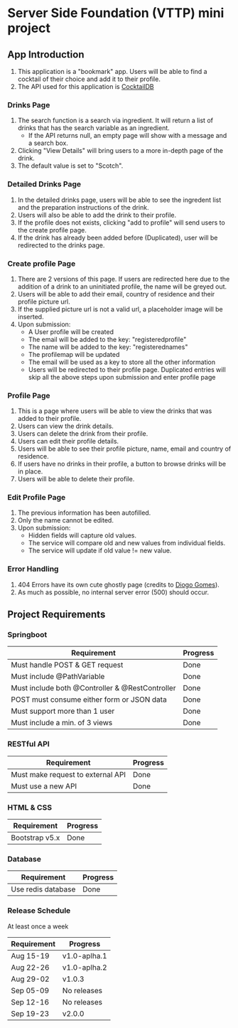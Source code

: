 # Server Side Foundation (VTTP) mini project

## App Introduction
1. This application is a "bookmark" app. Users will be able to find a cocktail of their choice and add it to their profile.
2. The API used for this application is [CocktailDB](https://www.thecocktaildb.com/)

### Drinks Page
1. The search function is a search via ingredient. It will return a list of drinks that has the search variable as an ingredient.
    - If the API returns null, an empty page will show with a message and a search box.
2. Clicking "View Details" will bring users to a more in-depth page of the drink.
3. The default value is set to "Scotch".

### Detailed Drinks Page
1. In the detailed drinks page, users will be able to see the ingredent list and the preparation instructions of the drink.
2. Users will also be able to add the drink to their profile.
3. If the profile does not exists, clicking "add to profile" will send users to the create profile page.
4. If the drink has already been added before (Duplicated), user will be redirected to the drinks page.

### Create profile Page 
1. There are 2 versions of this page. If users are redirected here due to the addition of a drink to an uninitiated profile, the name will be greyed out.
2. Users will be able to add their email, country of residence and their profile picture url.
3. If the supplied picture url is not a valid url, a placeholder image will be inserted.
4. Upon submission:
    - A User profile will be created
    - The email will be added to the key: "registeredprofile"
    - The name will be added to the key: "registerednames"
    - The profilemap will be updated
    - The email will be used as a key to store all the other information
    - Users will be redirected to their profile page. Duplicated entries will skip all the above steps upon submission and enter profile page

### Profile Page
1. This is a page where users will be able to view the drinks that was added to their profile.
2. Users can view the drink details.
3. Users can delete the drink from their profile.
4. Users can edit their profile details.
5. Users will be able to see their profile picture, name, email and country of residence.
6. If users have no drinks in their profile, a button to browse drinks will be in place.
7. Users will be able to delete their profile.

### Edit Profile Page
1. The previous information has been autofilled.
2. Only the name cannot be edited.
3. Upon submission:
    - Hidden fields will capture old values.
    - The service will compare old and new values from individual fields.
    - The service will update if old value != new value.

### Error Handling
1. 404 Errors have its own cute ghostly page (credits to [Diogo Gomes](https://codepen.io/diogo_ml_gomes/pen/PyWdLb)).
2. As much as possible, no internal server error (500) should occur.



## Project Requirements

### Springboot

| Requirement | Progress    |
| ----------- | ----------- |
| Must handle POST & GET request | Done |
| Must include @PathVariable | Done |
| Must include both @Controller & @RestController | Done |
| POST must consume either form or JSON data | Done |
| Must support more than 1 user | Done |
| Must include a min. of 3 views | Done |

### RESTful API

| Requirement | Progress    |
| ----------- | ----------- |
| Must make request to external API | Done |
| Must use a new API | Done |

### HTML & CSS

| Requirement | Progress    |
| ----------- | ----------- |
| Bootstrap v5.x | Done |

### Database

| Requirement | Progress    |
| ----------- | ----------- |
| Use redis database | Done |

### Release Schedule

At least once a week

| Requirement | Progress    |
| ----------- | ----------- |
| Aug 15-19   | v1.0-aplha.1|
| Aug 22-26   | v1.0-aplha.2|
| Aug 29-02   | v1.0.3      |
| Sep 05-09   | No releases |
| Sep 12-16   | No releases |
| Sep 19-23   | v2.0.0      |